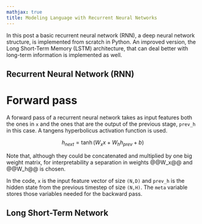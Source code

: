 ```yaml
---
mathjax: true
title: Modeling Language with Recurrent Neural Networks
---
```

In this post a basic recurrent neural network (RNN), a deep neural network structure, is implemented from scratch in Python. An improved version, the Long Short-Term Memory (LSTM) architecture, that can deal better with long-term information is implemented as well.

## Recurrent Neural Network (RNN)

# Forward pass
A forward pass of a recurrent neural network takes as input features both the ones in `x` and the ones that are the output of the previous stage, `prev_h` in this case. A tangens hyperbolicus activation function is used.

$$h_{next} = \tanh(W_x x + W_h h_{prev} + b)$$

Note that, although they could be concatenated and multiplied by one big weight matrix, for interpretability a separation in weights @@W_x@@ and @@W_h@@ is chosen.

<script src="https://gist.github.com/ArnoutDevos/9c71c0114ebfa4f83ac2d74711e53f6d.js"></script>

In the code, `x`  is the input feature vector of size `(N,D)` and `prev_h` is the hidden state from the previous timestep of size `(N,H)`. The `meta` variable stores those variables needed for the backward pass.

## Long Short-Term Network